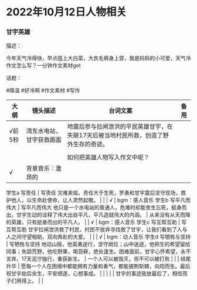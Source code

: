 # 2022年10月12日人物相关

### 甘宇英雄

描述：

今年天气冷得快，早点囤上大白菜，大衣毛裤身上穿，我是妈妈的小可爱，天气冷作文怎么写？一分钟作文素材get

话题：

 #降温 #好冷啊 #作文素材 #写作

| 大纲 | 镜头描述 | 台词文案 | 备用 |
| --- | --- | --- | --- |
| √前5秒 | 湾东水电站，甘宇获救画面 | 地震后参与拉闸泄洪的平民英雄甘宇，在失联17天后被当地村民所救，创造了野外生存的奇迹。
 |  |
|  |  | 如何把英雄人物写入作文中呢？ |  |
| √ | 背景音乐：激昂的
学生a
写责任 | 写责任
灾难来临，责任大于生死，罗勇和甘宇震后坚守现场，救护他人，以生命赴使命，让人肃然起敬。 |  |
| √ | bgm：感人音乐
学生b
写平凡而伟大 | 写平凡而伟大
他只是一个水电站的普通人，危难时却能舍生忘死，挺身而出，甘宇生动的诠释了伟大出自平凡，平凡造就伟大的内涵。 | 从来没有从天而降的英雄，只有挺身而出的平凡人， |
| √ | bgm：感人音乐
学生c
写互帮互助 | 写互帮互助
甘宇拉闸泄洪救了村民，村民不放弃寻找救了甘宇，让我们看到了人与人之间守望相助，双向奔赴的大爱。 |  |
| √ | bgm：动人音乐
学生d
写牺牲与坚持 | 写牺牲与坚持
地动山摇，他英勇逆行，坚守岗位；山中迷途，他把生的希望留给同事；失踪荒野，他吃野果，喝苔藓，绝处逢生。困难面前，甘宇心怀希望，永不言弃，17天泥泞独行，重获新生。 | 一个人可以被毁灭，但不可以被打败 |
|  | 结尾升华 | 愿每一个人在困境中都能拥有力量和勇气，都能披荆斩棘，向阳而生。最后祝甘宇劫后余生，平安顺遂，心想事成。 |  |
|  |  | 甘宇的事迹我放最后了，相信孩子们用得上。 |  |
